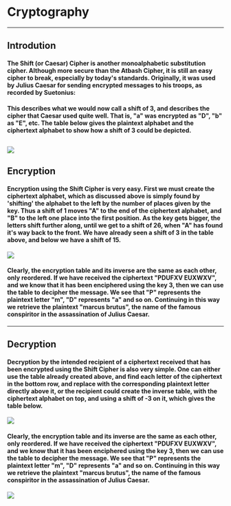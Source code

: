 # Cryptography  
---
## Introdution 
#### The Shift (or Caesar) Cipher is another monoalphabetic substitution cipher. Although more secure than the Atbash Cipher, it is still an easy cipher to break, especially by today's standards. Originally, it was used by Julius Caesar for sending encrypted messages to his troops, as recorded by Suetonius:

#### This describes what we would now call a shift of 3, and describes the cipher that Caesar used quite well. That is, "a" was encrypted as "D", "b" as "E", etc. The table below gives the plaintext alphabet and the ciphertext alphabet to show how a shift of 3 could be depicted.

![](https://crypto.interactive-maths.com/uploads/1/1/3/4/11345755/190935_orig.jpg)
---

## Encryption
#### Encryption using the Shift Cipher is very easy. First we must create the ciphertext alphabet, which as discussed above is simply found by 'shifting' the alphabet to the left by the number of places given by the key. Thus a shift of 1 moves "A" to the end of the ciphertext alphabet, and "B" to the left one place into the first position. As the key gets bigger, the letters shift further along, until we get to a shift of 26, when "A" has found it's way back to the front. We have already seen a shift of 3 in  the table above, and below we have a shift of 15.

![](https://crypto.interactive-maths.com/uploads/1/1/3/4/11345755/5567092_orig.jpg)

#### Clearly, the encryption table and its inverse are the same as each other, only reordered. If we have received the ciphertext "PDUFXV EUXWXV", and we know that it has been enciphered using the key 3, then we can use the table to decipher the message. We see that  "P" represents the plaintext letter  "m",  "D" represents  "a" and so on. Continuing in this way we retrieve the plaintext  "marcus brutus", the name of the famous conspiritor in the assassination of Julius Caesar.

---
## Decryption
#### Decryption by the intended recipient of a ciphertext received that has been encrypted using the Shift Cipher is also very simple. One can either use the table already created above, and find each letter of the ciphertext in the bottom row, and replace with the corresponding plaintext letter directly above it, or the recipient could create the inverse table, with the ciphertext alphabet on top, and using a shift of -3 on it, which gives the table below.
![](https://crypto.interactive-maths.com/uploads/1/1/3/4/11345755/5906642_orig.jpg)

#### Clearly, the encryption table and its inverse are the same as each other, only reordered. If we have received the ciphertext "PDUFXV EUXWXV", and we know that it has been enciphered using the key 3, then we can use the table to decipher the message. We see that  "P" represents the plaintext letter  "m",  "D" represents  "a" and so on. Continuing in this way we retrieve the plaintext  "marcus brutus", the name of the famous conspiritor in the assassination of Julius Caesar.


![](https://blog.mdaemon.com/hs-fs/hubfs/Imported_Blog_Media/OpenPGPEncrypt-1.jpg?width=960&height=720&name=OpenPGPEncrypt-1.jpg)
